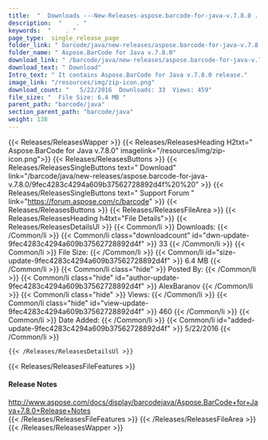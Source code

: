 ```yaml
---
title:  "  Downloads ---New-Releases-aspose.barcode-for-java-v.7.8.0 . " 
description:  "    . " 
keywords:  "    . " 
page_type:  single_release_page
folder_link: " barcode/java/new-releases/aspose.barcode-for-java-v.7.8.0/"
folder_name: " Aspose.BarCode for Java v.7.8.0"
download_link: " /barcode/java/new-releases/aspose.barcode-for-java-v.7.8.0/9fec4283c4294a609b37562728892d4f"
download_text: " Download"
Intro_text: " It contains Aspose.BarCode for Java v.7.8.0 release."
image_link: "/resources/img/zip-icon.png"
download_count: "   5/22/2016  Downloads: 33  Views: 459"
file_size: "  File Size: 6.4 MB "
parent_path: "barcode/java"
section_parent_path: "barcode/java"
weight: 138
---
```


{{< Releases/ReleasesWapper >}}
  {{< Releases/ReleasesHeading H2txt=" Aspose.BarCode for Java v.7.8.0" imagelink="/resources/img/zip-icon.png">}}
  {{< Releases/ReleasesButtons >}}
    {{< Releases/ReleasesSingleButtons text=" Download" link="/barcode/java/new-releases/aspose.barcode-for-java-v.7.8.0/9fec4283c4294a609b37562728892d4f%20%20" >}}
    {{< Releases/ReleasesSingleButtons text=" Support Forum " link="https://forum.aspose.com/c/barcode" >}}
  {{< Releases/ReleasesButtons >}}
  {{< Releases/ReleasesFileArea >}}
    {{< Releases/ReleasesHeading h4txt="File Details">}}
    {{< Releases/ReleasesDetailsUl >}}
            {{< Common/li  >}} Downloads: {{< /Common/li >}} 
      {{< Common/li class="downloadcount" id="dwn-update-9fec4283c4294a609b37562728892d4f" >}} 33 {{< /Common/li >}} 
      {{< Common/li  >}} File Size: {{< /Common/li >}} 
      {{< Common/li id="size-update-9fec4283c4294a609b37562728892d4f" >}} 6.4 MB {{< /Common/li >}} 
      {{< Common/li  class="hide" >}} Posted By: {{< /Common/li >}} 
      {{< Common/li class="hide" id="author-update-9fec4283c4294a609b37562728892d4f" >}} AlexBaranov {{< /Common/li >}} 
      {{< Common/li class="hide"  >}} Views: {{< /Common/li >}} 
      {{< Common/li class="hide" id="view-update-9fec4283c4294a609b37562728892d4f" >}} 460 {{< /Common/li >}} 
      {{< Common/li  >}} Date Added: {{< /Common/li >}} 
      {{< Common/li id="added-update-9fec4283c4294a609b37562728892d4f" >}} 5/22/2016 {{< /Common/li >}} 

    {{< /Releases/ReleasesDetailsUl >}}

  {{< Releases/ReleasesFileFeatures >}}
      <h4>Release Notes</h4><div><a href="http://www.aspose.com/docs/display/barcodejava/Aspose.BarCode+for+Java+7.8.0+Release+Notes">http://www.aspose.com/docs/display/barcodejava/Aspose.BarCode+for+Java+7.8.0+Release+Notes</a></div>
  {{< /Releases/ReleasesFileFeatures >}}
 {{< /Releases/ReleasesFileArea >}}
{{< /Releases/ReleasesWapper >}}


